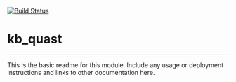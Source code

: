 [![Build Status](https://travis-ci.org/gaprice/kb_quast.svg?branch=master)](https://travis-ci.org/gaprice/kb_quast)

# kb_quast
---

This is the basic readme for this module. Include any usage or deployment instructions and links to other documentation here.
